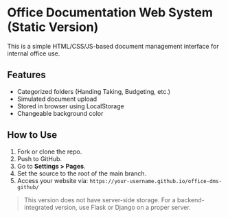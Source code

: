 # Office Documentation Web System (Static Version)

This is a simple HTML/CSS/JS-based document management interface for internal office use.

## Features
- Categorized folders (Handing Taking, Budgeting, etc.)
- Simulated document upload
- Stored in browser using LocalStorage
- Changeable background color

## How to Use
1. Fork or clone the repo.
2. Push to GitHub.
3. Go to **Settings > Pages**.
4. Set the source to the root of the main branch.
5. Access your website via: `https://your-username.github.io/office-dms-github/`

> This version does not have server-side storage. For a backend-integrated version, use Flask or Django on a proper server.
